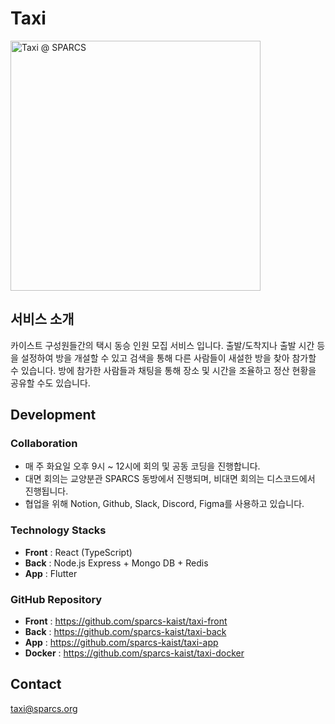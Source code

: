 # Taxi

<a href="https://taxi.sparcs.org/">
  <img src="/projects/taxi/logo.svg" width="400" alt="Taxi @ SPARCS" />
</a>

## 서비스 소개

카이스트 구성원들간의 택시 동승 인원 모집 서비스 입니다. 출발/도착지나 출발 시간 등을 설정하여 방을 개설할 수 있고 검색을 통해 다른 사람들이 새설한 방을 찾아 참가할 수 있습니다. 방에 참가한 사람들과 채팅을 통해 장소 및 시간을 조율하고 정산 현황을 공유할 수도 있습니다.

## Development

### Collaboration

 - 매 주 화요일 오후 9시 ~ 12시에 회의 및 공동 코딩을 진행합니다.
 - 대면 회의는 교양분관 SPARCS 동방에서 진행되며, 비대면 회의는 디스코드에서 진행됩니다.
 - 협업을 위해 Notion, Github, Slack, Discord, Figma를 사용하고 있습니다.

### Technology Stacks

 - **Front** : React (TypeScript)
 - **Back** : Node.js Express + Mongo DB + Redis
 - **App** : Flutter

### GitHub Repository

 - **Front** : <https://github.com/sparcs-kaist/taxi-front>
 - **Back** : <https://github.com/sparcs-kaist/taxi-back>
 - **App** : <https://github.com/sparcs-kaist/taxi-app>
 - **Docker** : <https://github.com/sparcs-kaist/taxi-docker>

## Contact

<taxi@sparcs.org>
